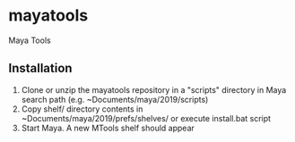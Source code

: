 # mayatools
Maya Tools

Installation
------------

1. Clone or unzip the mayatools repository in a "scripts" directory in Maya search path (e.g. ~Documents/maya/2019/scripts)
2. Copy shelf/ directory contents in ~Documents/maya/2019/prefs/shelves/
    or execute install.bat script
3. Start Maya. A new MTools shelf should appear
